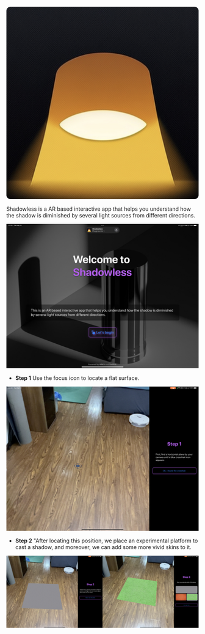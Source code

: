 
<p>
<img src="Assets/shadowless.jpg" />
</p>

Shadowless is a AR based interactive app that helps you understand how the shadow is diminished by several light sources from different directions.

![](Assets/step1.jpg)

* **Step 1** Use the focus icon to locate a flat surface.

![](Assets/step2.jpg)

* **Step 2** "After locating this position, we place an experimental platform to cast a shadow, and moreover, we can add some more vivid skins to it.

![](Assets/step2-3.jpg)